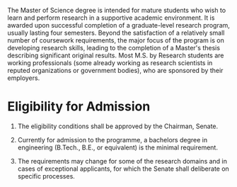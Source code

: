 The Master of Science degree is intended for mature students who wish to learn and perform research in a supportive academic environment. It is awarded upon successful completion of a graduate-level research program, usually lasting four semesters. Beyond the satisfaction of a relatively small number of coursework requirements, the major focus of the program is on developing research skills, leading to the completion of a Master's thesis describing significant original results. Most M.S. by Research students are working professionals (some already working as research scientists in reputed organizations or government bodies), who are sponsored by their employers.

# Eligibility for Admission

1. The eligibility conditions shall be approved by the Chairman, Senate.

2. Currently for admission to the programme, a bachelors degree in engineering (B.Tech., B.E., or equivalent) is the minimal requirement.

3. The requirements may change for some of the research domains and in cases of exceptional applicants, for which the Senate shall deliberate on specific processes.